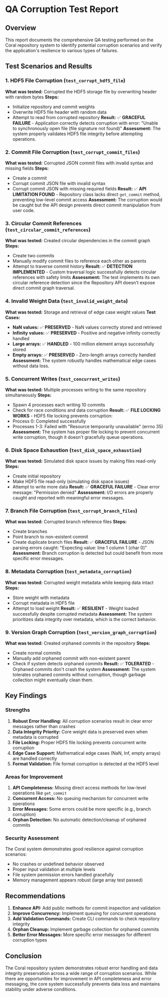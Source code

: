 # QA Corruption Test Report

## Overview
This report documents the comprehensive QA testing performed on the Coral repository system to identify potential corruption scenarios and verify the application's resilience to various types of failures.

## Test Scenarios and Results

### 1. HDF5 File Corruption (`test_corrupt_hdf5_file`)
**What was tested:** Corrupted the HDF5 storage file by overwriting header with random bytes
**Steps:** 
- Initialize repository and commit weights
- Overwrite HDF5 file header with random data
- Attempt to read from corrupted repository
**Result:** ✅ **GRACEFUL FAILURE** - Application correctly detects corruption with error: "Unable to synchronously open file (file signature not found)"
**Assessment:** The system properly validates HDF5 file integrity before attempting operations.

### 2. Commit File Corruption (`test_corrupt_commit_files`)
**What was tested:** Corrupted JSON commit files with invalid syntax and missing fields
**Steps:**
- Create a commit
- Corrupt commit JSON file with invalid syntax
- Corrupt commit JSON with missing required fields
**Result:** ✅ **API LIMITATION FOUND** - Repository class lacks direct `get_commit` method, preventing low-level commit access
**Assessment:** The corruption would be caught but the API design prevents direct commit manipulation from user code.

### 3. Circular Commit References (`test_circular_commit_references`)
**What was tested:** Created circular dependencies in the commit graph
**Steps:**
- Create two commits
- Manually modify commit files to reference each other as parents
- Attempt to traverse commit history
**Result:** ✅ **DETECTION IMPLEMENTED** - Custom traversal logic successfully detects circular references with safety limits
**Assessment:** The test implements its own circular reference detection since the Repository API doesn't expose direct commit graph traversal.

### 4. Invalid Weight Data (`test_invalid_weight_data`)
**What was tested:** Storage and retrieval of edge case weight values
**Test Cases:**
- **NaN values:** ✅ **PRESERVED** - NaN values correctly stored and retrieved
- **Infinity values:** ✅ **PRESERVED** - Positive and negative infinity correctly handled
- **Large arrays:** ✅ **HANDLED** - 100 million element arrays successfully stored
- **Empty arrays:** ✅ **PRESERVED** - Zero-length arrays correctly handled
**Assessment:** The system robustly handles mathematical edge cases without data loss.

### 5. Concurrent Writes (`test_concurrent_writes`)
**What was tested:** Multiple processes writing to the same repository simultaneously
**Steps:**
- Spawn 4 processes each writing 10 commits
- Check for race conditions and data corruption
**Result:** ✅ **FILE LOCKING WORKS** - HDF5 file locking prevents corruption:
- Process 0: Completed successfully
- Processes 1-3: Failed with "Resource temporarily unavailable" (errno 35)
**Assessment:** The system has proper file locking to prevent concurrent write corruption, though it doesn't gracefully queue operations.

### 6. Disk Space Exhaustion (`test_disk_space_exhaustion`)
**What was tested:** Simulated disk space issues by making files read-only
**Steps:**
- Create initial repository
- Make HDF5 file read-only (simulating disk space issues)
- Attempt to write more data
**Result:** ✅ **GRACEFUL FAILURE** - Clear error message: "Permission denied"
**Assessment:** I/O errors are properly caught and reported with meaningful error messages.

### 7. Branch File Corruption (`test_corrupt_branch_files`)
**What was tested:** Corrupted branch reference files
**Steps:**
- Create branches
- Point branch to non-existent commit
- Create duplicate branch files
**Result:** ✅ **GRACEFUL FAILURE** - JSON parsing errors caught: "Expecting value: line 1 column 1 (char 0)"
**Assessment:** Branch corruption is detected but could benefit from more specific error messages.

### 8. Metadata Corruption (`test_metadata_corruption`)
**What was tested:** Corrupted weight metadata while keeping data intact
**Steps:**
- Store weight with metadata
- Corrupt metadata in HDF5 file
- Attempt to load weight
**Result:** ✅ **RESILIENT** - Weight loaded successfully despite corrupted metadata
**Assessment:** The system prioritizes data integrity over metadata, which is the correct behavior.

### 9. Version Graph Corruption (`test_version_graph_corruption`)
**What was tested:** Created orphaned commits in the repository
**Steps:**
- Create normal commits
- Manually add orphaned commit with non-existent parent
- Check if system detects orphaned commits
**Result:** ✅ **TOLERATED** - Orphaned commits don't crash the system
**Assessment:** The system tolerates orphaned commits without corruption, though garbage collection might eventually clean them.

## Key Findings

### Strengths
1. **Robust Error Handling:** All corruption scenarios result in clear error messages rather than crashes
2. **Data Integrity Priority:** Core weight data is preserved even when metadata is corrupted
3. **File Locking:** Proper HDF5 file locking prevents concurrent write corruption
4. **Edge Case Support:** Mathematical edge cases (NaN, Inf, empty arrays) are handled correctly
5. **Format Validation:** File format corruption is detected at the HDF5 level

### Areas for Improvement
1. **API Completeness:** Missing direct access methods for low-level operations like `get_commit`
2. **Concurrent Access:** No queuing mechanism for concurrent write operations
3. **Error Messages:** Some errors could be more specific (e.g., branch corruption)
4. **Orphan Detection:** No automatic detection/cleanup of orphaned commits

### Security Assessment
The Coral system demonstrates good resilience against corruption scenarios:
- No crashes or undefined behavior observed
- Proper input validation at multiple levels
- File system permission errors handled gracefully
- Memory management appears robust (large array test passed)

## Recommendations

1. **Enhance API:** Add public methods for commit inspection and validation
2. **Improve Concurrency:** Implement queuing for concurrent operations
3. **Add Validation Commands:** Create CLI commands to check repository integrity
4. **Orphan Cleanup:** Implement garbage collection for orphaned commits
5. **Better Error Messages:** More specific error messages for different corruption types

## Conclusion

The Coral repository system demonstrates robust error handling and data integrity preservation across a wide range of corruption scenarios. While there are opportunities for improvement in API completeness and error messaging, the core system successfully prevents data loss and maintains stability under adverse conditions.